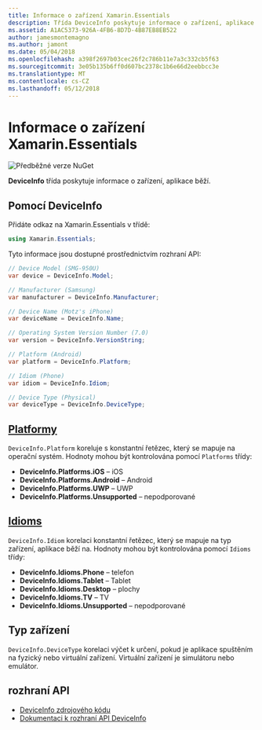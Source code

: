 ```yaml
---
title: Informace o zařízení Xamarin.Essentials
description: Třída DeviceInfo poskytuje informace o zařízení, aplikace běží na.
ms.assetid: A1AC5373-926A-4FB6-8D7D-4B87EB8EB522
author: jamesmontemagno
ms.author: jamont
ms.date: 05/04/2018
ms.openlocfilehash: a398f2697b03cec26f2c786b11e7a3c332cb5f63
ms.sourcegitcommit: 3e05b135b6ff0d607bc2378c1b6e66d2eebbcc3e
ms.translationtype: MT
ms.contentlocale: cs-CZ
ms.lasthandoff: 05/12/2018
---
```

# <a name="xamarinessentials-device-information"></a>Informace o zařízení Xamarin.Essentials

![Předběžné verze NuGet](~/media/shared/pre-release.png)

**DeviceInfo** třída poskytuje informace o zařízení, aplikace běží.

## <a name="using-deviceinfo"></a>Pomocí DeviceInfo

Přidáte odkaz na Xamarin.Essentials v třídě:

```csharp
using Xamarin.Essentials;
```

Tyto informace jsou dostupné prostřednictvím rozhraní API:

```csharp
// Device Model (SMG-950U)
var device = DeviceInfo.Model;

// Manufacturer (Samsung)
var manufacturer = DeviceInfo.Manufacturer;

// Device Name (Motz's iPhone)
var deviceName = DeviceInfo.Name;

// Operating System Version Number (7.0)
var version = DeviceInfo.VersionString;

// Platform (Android)
var platform = DeviceInfo.Platform;

// Idiom (Phone)
var idiom = DeviceInfo.Idiom;

// Device Type (Physical)
var deviceType = DeviceInfo.DeviceType;
```

## <a name="platformsxrefxamarinessentialsdeviceinfoplatforms"></a>[Platformy](xref:Xamarin.Essentials.DeviceInfo.Platforms)

`DeviceInfo.Platform` koreluje s konstantní řetězec, který se mapuje na operační systém. Hodnoty mohou být kontrolována pomocí `Platforms` třídy:

- **DeviceInfo.Platforms.iOS** – iOS
- **DeviceInfo.Platforms.Android** – Android
- **DeviceInfo.Platforms.UWP** – UWP
- **DeviceInfo.Platforms.Unsupported** – nepodporované

## <a name="idiomsxrefxamarinessentialsdeviceinfoidioms"></a>[Idioms](xref:Xamarin.Essentials.DeviceInfo.Idioms)

`DeviceInfo.Idiom` korelaci konstantní řetězec, který se mapuje na typ zařízení, aplikace běží na. Hodnoty mohou být kontrolována pomocí `Idioms` třídy:

- **DeviceInfo.Idioms.Phone** – telefon
- **DeviceInfo.Idioms.Tablet** – Tablet
- **DeviceInfo.Idioms.Desktop** – plochy
- **DeviceInfo.Idioms.TV** – TV
- **DeviceInfo.Idioms.Unsupported** – nepodporované

## <a name="device-type"></a>Typ zařízení

`DeviceInfo.DeviceType` korelaci výčet k určení, pokud je aplikace spuštěním na fyzický nebo virtuální zařízení. Virtuální zařízení je simulátoru nebo emulátor.

## <a name="api"></a>rozhraní API

- [DeviceInfo zdrojového kódu](https://github.com/xamarin/Essentials/tree/master/Xamarin.Essentials/DeviceInfo)
- [Dokumentaci k rozhraní API DeviceInfo](xref:Xamarin.Essentials.DeviceInfo)
